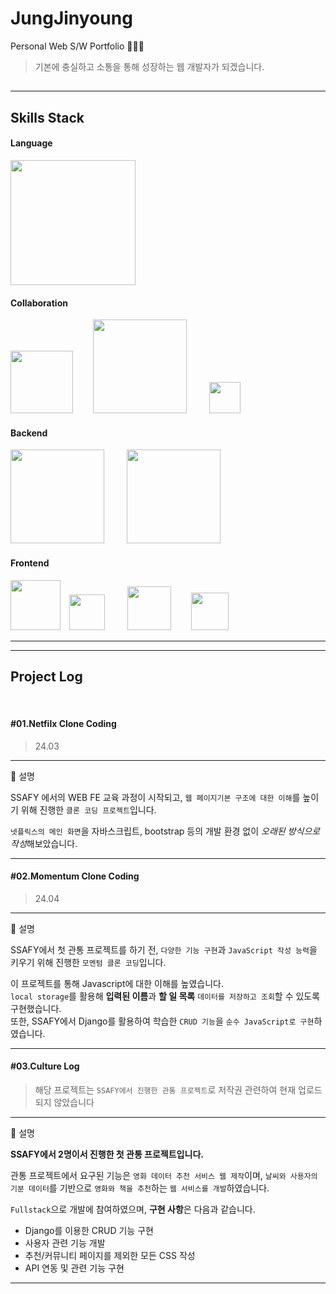# JungJinyoung
Personal Web S/W Portfolio 👩🏻‍💻
> 기본에 충실하고 소통을 통해 성장하는 웹 개발자가 되겠습니다.

## 

<hr>

## Skills Stack

#### Language
<img src="https://upload.wikimedia.org/wikipedia/commons/thumb/f/f8/Python_logo_and_wordmark.svg/440px-Python_logo_and_wordmark.svg.png" width = 200/>

#### Collaboration


<img src="https://i.namu.wiki/i/Y04unaCpnRIC8BDjMd7NA27kc3p_b9y5w4dDBhydErjNYqZZyHnVYiY3MkXeSsZaJeo5N0DKL1KRD3uE2shd1KgbN58FC3dP8FtGoo6bDyIcuv10TqfUnwB-Okc1wr_oQc5WUy0IY0bSUQjVNtfmtg.svg" width="100"/>   <img src="https://i.namu.wiki/i/H2Wwp9N-Q5khQ667FmBJ09NylfzVO9cNGEe5fG7q_0JrOXbxVVgvQvWTrQEfbdnx3PrVx4W3hKX4gntkpMJKFDbanxUlIRtjJhk8kzDyH3lVS1zXTM5Uj0IgjsAN8f2VVhyakGVoYZXyV0w7Gnj9Dw.svg" width = "150" >   
<img src= "https://upload.wikimedia.org/wikipedia/commons/thumb/e/e9/Notion-logo.svg/200px-Notion-logo.svg.png" width = "50">  



#### Backend


<img src = "https://upload.wikimedia.org/wikipedia/commons/thumb/7/75/Django_logo.svg/240px-Django_logo.svg.png" width=150 />   
<img src = "https://upload.wikimedia.org/wikipedia/commons/thumb/3/38/SQLite370.svg/240px-SQLite370.svg.png"
width = "150"
/>
<br>

#### Frontend

<img src = "https://i.namu.wiki/i/ZmVu0zDRZhomeVYJwymDwciGlkfCB35l7lAVK9MNsOmrN-XiKACLmfsPmbFR358zPMBEFeKt5OoM7wL__Kx3o3-2SO3ueBpdO2JaPNgTaZqjO_jju0ARvizHDG_gDI61SF5BmoNk8fYRiF6_uDzd-w.svg" width = "80"
 /> <img src = "https://i.namu.wiki/i/YUMfYi2DxmnxIVnoByiiNWT7mtB_0EG_e4A9QqKwCzXmppzvc4920NGkjs-bchxa8opZhbK8pY2mrz-jRO3PJbYX2Kew8Q2uoIrxtm7nKpj0jIluy7Lqt-QmT9cRWLsIgc7fgOm1ekTIZe3uPOyNqA.svg" width = "57"
 />   
 <img src = "https://upload.wikimedia.org/wikipedia/commons/thumb/f/f1/Vue.png/240px-Vue.png" width = "70"
 />  
 <img src = "https://upload.wikimedia.org/wikipedia/commons/thumb/1/1c/Pinialogo.svg/240px-Pinialogo.svg.png" width ="60"
 /> 


<hr>
<hr>

## Project Log
<br>

####  #01.Netfilx Clone Coding 
> 24.03
<hr>
📍 설명   

SSAFY 에서의 WEB FE 교육 과정이 시작되고, `웹 페이지기본 구조에 대한 이해`를 높이기 위해 진행한 `클론 코딩 프로젝트`입니다.

`넷플릭스의 메인 화면`을 자바스크립트, bootstrap 등의 
개발 환경 없이 *오래된 방식으로 작성*해보았습니다.
<hr>

####  #02.Momentum Clone Coding
> 24.04
<hr>
📍 설명    

SSAFY에서 첫 관통 프로젝트를 하기 전, `다양한 기능 구현`과 `JavaScript 작성 능력`을 키우기 위해 진행한 `모멘텀 클론 코딩`입니다.    

이 프로젝트를 통해 Javascript에 대한 이해를 높였습니다.    
`local storage`를 활용해 **입력된 이름**과 **할 일 목록** `데이터를 저장하고 조회`할 수 있도록 구현했습니다.    
또한, SSAFY에서 Django를 활용하여 학습한 `CRUD 기능`을 
`순수 JavaScript로 구현`하였습니다. 
<hr>

####  #03.Culture Log 
> 해당 프로젝트는 `SSAFY에서 진행한 관통 프로젝트`로 저작권 관련하여 현재 업로드 되지 않았습니다

<hr>
📍 설명   

**SSAFY에서 2명이서 진행한 첫 관통 프로젝트입니다.**

관통 프로젝트에서 요구된 기능은 `영화 데이터 추천 서비스 웹 제작`이며, `날씨와 사용자의 기분 데이터`를 기반으로 `영화와 책을 추천`하는 `웹 서비스를 개발`하였습니다.

`Fullstack`으로 개발에 참여하였으며, **구현 사항**은 다음과 같습니다.

- Django를 이용한 CRUD 기능 구현
- 사용자 관련 기능 개발
- 추천/커뮤니티 페이지를 제외한 모든 CSS 작성
- API 연동 및 관련 기능 구현
<hr>

